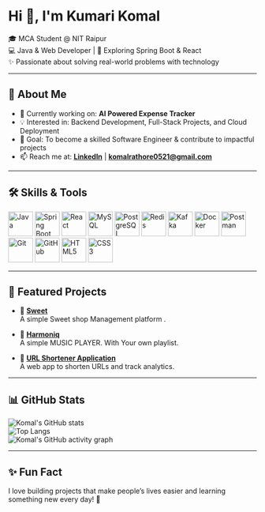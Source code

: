    # Hi 👋, I'm Kumari Komal  

🎓 MCA Student @ NIT Raipur  
💻 Java & Web Developer | 🌱 Exploring Spring Boot & React  
✨ Passionate about solving real-world problems with technology  

---

## 🚀 About Me
- 🌱 Currently working on: **AI Powered Expense Tracker**  
- 💡 Interested in: Backend Development, Full-Stack Projects, and Cloud Deployment  
- 🎯 Goal: To become a skilled Software Engineer & contribute to impactful projects  
- 📫 Reach me at: **[LinkedIn](https://www.linkedin.com/in/kumari-komal-6b08191a0)** | **komalrathore0521@gmail.com**

---

## 🛠️ Skills & Tools

<p align="left">
  <!-- Languages -->
  <img src="https://cdn.jsdelivr.net/gh/devicons/devicon/icons/java/java-original.svg" alt="Java" width="50" height="50"/>
  <img src="https://cdn.jsdelivr.net/gh/devicons/devicon/icons/spring/spring-original.svg" alt="Spring Boot" width="50" height="50"/>
  <img src="https://cdn.jsdelivr.net/gh/devicons/devicon/icons/react/react-original.svg" alt="React" width="50" height="50"/>
  
  <!-- Databases -->
  <img src="https://cdn.jsdelivr.net/gh/devicons/devicon/icons/mysql/mysql-original.svg" alt="MySQL" width="50" height="50"/>
  <img src="https://cdn.jsdelivr.net/gh/devicons/devicon/icons/postgresql/postgresql-original.svg" alt="PostgreSQL" width="50" height="50"/>
  <img src="https://cdn.jsdelivr.net/gh/devicons/devicon/icons/redis/redis-original.svg" alt="Redis" width="50" height="50"/>
  
  <!-- Tools -->
  <img src="https://cdn.jsdelivr.net/gh/devicons/devicon/icons/apachekafka/apachekafka-original.svg" alt="Kafka" width="50" height="50"/>
  <img src="https://cdn.jsdelivr.net/gh/devicons/devicon/icons/docker/docker-original.svg" alt="Docker" width="50" height="50"/>
  <img src="https://www.vectorlogo.zone/logos/getpostman/getpostman-icon.svg" alt="Postman" width="50" height="50"/>
  <img src="https://cdn.jsdelivr.net/gh/devicons/devicon/icons/git/git-original.svg" alt="Git" width="50" height="50"/>
  <img src="https://cdn.jsdelivr.net/gh/devicons/devicon/icons/github/github-original.svg" alt="GitHub" width="50" height="50"/>
  
  <!-- Web -->
  <img src="https://cdn.jsdelivr.net/gh/devicons/devicon/icons/html5/html5-original.svg" alt="HTML5" width="50" height="50"/>
  <img src="https://cdn.jsdelivr.net/gh/devicons/devicon/icons/css3/css3-original.svg" alt="CSS3" width="50" height="50"/>
</p>


---

## 📂 Featured Projects

- 🔗 [**Sweet**](https://github.com/komalrathore0521/Sweet_Shop_Management_System)  
   A simple Sweet shop Management platform .
   
- 🔗 [**Harmoniq**](https://github.com/komalrathore0521/HarmoniqMusicPlayer)  
   A simple MUSIC PLAYER. With Your own playlist.  

- 🔗 [**URL Shortener Application**](https://github.com/komalrathore0521/UrlShortenerApplication)  
   A web app to shorten URLs and track analytics.  

---

## 📊 GitHub Stats
![Komal's GitHub stats](https://github-readme-stats.vercel.app/api?username=komalrathore0521&show_icons=true&theme=radical)  
![Top Langs](https://github-readme-stats.vercel.app/api/top-langs/?username=komalrathore0521&layout=compact&theme=radical)  
![Komal's GitHub activity graph](https://github-readme-activity-graph.vercel.app/graph?username=komalrathore0521&theme=react-dark)

---

## ✨ Fun Fact
I love building projects that make people’s lives easier and learning something new every day! 🚀
